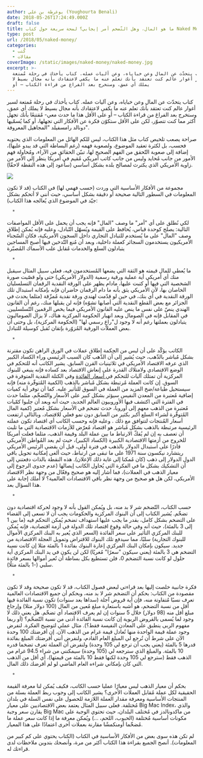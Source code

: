 ```yaml
---
author: يوغرطة بن علي (Youghourta Benali)
date: 2018-05-26T17:24:49.000Z
draft: false
title: ما هو المال، وهل التّضخم أمر إيجابي؟ لمحة سريعة حول كتاب Naked Money
type: post
url: /2018/05/naked-money/
categories:
  - كُتب
  - مقالات
coverImage: /static/images/naked-money/naked-money.jpg
excerpt: >-
  كتاب يتحدّث عن المال وعن خباياه، وعن آليات عمله. كتاب يأخذك في رحلة مُمتعة
  لسبر أغوار عالم كنت تعتقد بأنك تعلم عنه ما يكفي لاعتقادك بأنه مجال بسيط لا
  يملك أي عمق، وستخرج بعد الفراغ من قراءة الكتاب – أو
---
```

كتاب يتحدّث عن المال وعن خباياه، وعن آليات عمله. كتاب يأخذك في رحلة مُمتعة لسبر أغوار عالم كنت تعتقد بأنك تعلم عنه ما يكفي لاعتقادك بأنه مجال بسيط لا يملك أي عمق، وستخرج بعد الفراغ من قراءة الكتاب – أو على الأقل هذا ما حدث معي- مُقتنعًا بأنك تجهل أكثر مما كنت تتصوّر، لكن على الأقل ستكوّن فكرة عن الأفكار التي تجهلها، أو كما يُسمّيها دونالد رامسفيلد "المجاهيل المعروفة".

صراحة يصعب تلخيص كتاب مثل هذا الكتاب، ليس للكم الهائل من المعلومات الذي يحتويه فحسب، بل لكثرة تعقيد الموضوع، ولصعوبة فهمه (رغم البساطة التي قد يبدو عليها)، إضافة إلى صعوبة التّحقق من الفهم الصحيح لها، تبيّن الحقائق من الآراء، ومُحاولة فهم الأمور من جانب مُحايد وليس من جانب كاتب أمريكي مُقيم في أمريكا ينظر إلى الأمر من زاوية الأمريكي الذي يكترث لمصالح بلده بشكل أساسي (سأعود إلى هذه النقطة لاحقًا).

![](/static/images/naked-money/naked-money.jpg)

مجموعة من الأفكار الأساسية التي وردت (حسب فهمي لها) في الكتاب (قد لا تكون المعلومات في السطور التالية صحيحة أو دقيقة بشكل أساسي، حيث أنني لا أتحكم بشكل جيّد في الموضوع الذي يُعالجه هذا الكتاب):

~~~
  * 
~~~

لكي نُطلق على أي "أمر" ما وصف "المال" فإنه يجب أن يحمل على الأقل المواصفات التالية: يصلح كوحدة قياس، يُحافظ على القيمة ويُسهّل التّبادل، وعليه فإنه يُمكن إطلاق وصف "المال" على ما يُستخدم للتبادل التجاري داخل السجون الأمريكية، فكان السّجناء الأمريكيون يستخدمون السجائر كعملة داخلية، وبعد أن مُنع التّدخين فيها أصبح المساجين يتبادلون السلع والخدمات مُقابل علب الأسماك المُصبّرة

~~~
  * 
~~~

ما يُعطي للمال قيمته هو الثقة التي يضعها المُستخدمون فيه، فعلى سبيل المثال سيقبل منك أي أمريكي أية عملية ورقية رسمية (الدولار الأمريكي) حتى ولو قصّيت صورة الشخصية التي فيها أو كتبت عليها، مادام يظهر على الورقة النقدية الرقمان التسلسليان الخاصان بها، لأن الأمريكي يثق بأنه ما دام الرقمان حاضران فإنه بإمكانه استبدال تلك الورقة النقدية في أي بنك، في حين لو قدّمت لهندي ورقة نقدية مُمزّقة (مثلما يحدث في الجزائر مع بعض القطع النقدية التي أصابها تشوّه) فإنه لن يقبلها منك، رغم أن القانون الهندي ينصّ على نفس ما ينص عليه القانون الأمريكي فيما يخص الرقمين التّسلسليين. في المقابل فإنه في الصومال وبعد انهيار الحكومة المركزية هناك، لا يزال الصوماليون يتبادلون بعملتها رغم أنه لا وجود ل"راعٍ رسمي لها" (الحكومة المركزية)، بل وحتى أن بعض العملات الورقية المُزوّرة بإتقان تُقبل كوسيلة للتبادل.

~~~
  * 
~~~

الكاتب يؤكّد على أن ليس من الحِكمة إطلاق عملات في الورق الراهن تكون مقترنة بشكل مُباشر بالذّهب، حيث يُشير إلى أن الذّهب كان السبب الرئيسي وراء الكساد الكبير الذي عرفه الاقتصاد الأمريكي في ثلاثينيات القرن السابق. يشير الكاتب أنه للتحكم في الوضع الاقتصادي ولامتلاك القدرة على إنعاش الاقتصاد بعد كساده فإنه ينبغي للبنوك المركزية أن تمتلك آليات للتحكم في[ أسعار الفائدة](https://ar.wikipedia.org/wiki/%D8%B3%D8%B9%D8%B1\_%D8%A7%D9%84%D9%81%D8%A7%D8%A6%D8%AF%D8%A9) وفي الكتلة النقدية المتوفرة في السوق. إن كانت العملة مُرتبطة بشكل مُباشر بالذهب (الكمية المُتوفّرة منه) فإنه سيستحيل طباعة/ضخ المزيد من العملة في السوق للتأثير عليه. كما أن توفر أية كميات إضافية مُعتبرة من المعدن النفيس سيؤثر بشكل كبير على الأسعار والتّضخّم، مثلما حدث في الفترة التي اكتشف فيها الأوروبيون العالم الجديد، حيث أنه وبعد أن جلبوا كمّيات مُعتبرة من الذهب معهم إلى أوروبا، حدث تضخم في الأسعار بشكل مُعتبر (كمية المال المُتوفّرة لشراء السلع أكبر بكثير من السابق دون نمو فعلي للاقتصاد، وبالتالي ارتفعت أسعار المُنتجات لتتوافق مع ذلك . وعليه فإنه وحسب الكاتب أي اقتصاد تكون عملته الرئيسية مرتبطة بالذهب بشكل مُباشر هو اقتصاد مُعرّض للأزمات الاقتصادية التي ما تلبث أن تعصف به إن لم يُفكّ الارتباط ما بين عملة البلد وقيمة الذهب، مثلما فعلت أمريكا للخروج من أزمتها الاقتصادية الكبيرة (الكساد الكبير)، حيث لم يعد المُواطن الأمريكي قادرًا على استبدال الدولار بالذهب في فترة أولى، قبل أن يقضي الرئيس الأمريكي ريتشارد نيكسون سنة 1971 على ما تبقى من ارتباط، حيث ألغى إمكانية تحويل باقي الدول الدولار إلى ذهب (كان مُمكنا إلى غاية ذلك الإعلان). هذه النقطة بالذات دفعتني إلى أن التشكيك بشكل ما في الفكرة التي يُحاول الكاتب إيصالها (عدم جدوى الرجوع إلى معيار الذهب في العملات)، فما أشار إليه هو صحيح وفعّال من وجهة نظر الاقتصاد الأمريكي، لكن هل هو صحيح من وجهة نظر باقي الاقتصادات العالمية؟ لا أملك إجابة على هذا السؤال بعد.

~~~
  * 
~~~

حسب الكتاب، التّضخم شر لا بد منه، بل ويُمكن القول بأنه لا وجود لحركة اقتصادية دون تضخّم. يُشير الكتاب إلى أن البنوك المركزية والحكومات يجب أن لا تسعى إلى القضاء على التضخم بشكل كامل، بقدر ما يجب عليها استهداف تضخم يُمكن التحكم فيه (ما بين 1 إلى 3 بالمئة)، حيث أنه وفي حالة وقوع اقتصاد تلك الدولة في أزمة اقتصادية، فإنه يُمكن للبنك المركزي التأثير على سعر الفائدة (السعر الذي يُعير به البنك المركزي الأموال للبنوك التجارية) سلبًا، مما سيدفع تلك البنوك للاقتراض وتمويل العجلة الاقتصادية من جديد. سيكون بإمكان البنك المركزي إعارة البنوك بفائدة 1 بالمئة مثلا إن كانت نسبة التضخم هي 3 بالمئة (يعني سيكون "سعرًا" مُغريًا) لكن لن يكون في يد البنك المركزي أية حلول لو كانت نسبة التضخم 0، فلن تستطيع بكل بساطة أن تُعير أموالها بسعر فائدة سلبي (-1 بالمئة مثلًا).

~~~
  * 
~~~

فكرة جانبية خلصت إليها بعد قراءتي لبعض فصول الكتاب، قد لا تكون صحيحة وقد لا تكون مقصودة من الكتاب: بحكم أن التضخم شر لا بد منه، وبحكم أن جميع الاقتصادات العالمية تعرف نسبًا مُتفاوتة منه، فإن أية قروض آجلة (سداها بعد سنوات) تكون نسبة الفائدة فيها أقل من نسبة التضخم، هو أشبه باستعارة مبلغ مُعين من المال (100 دولار مثلا) وإرجاع مبلغ أقل منه (98 دولار) خلال 5 سنوات إن لم يعرف الاقتصاد أي تضخّم. هل يعني ذلك لا وجود لما يُسمى بالقروض الربوية إن كانت نسبة الفائدة أدنى من نسبة التّضخّم؟ (أو ربما مفهوم الربى ينطبق على المعادن النفيسة فقط؟). مثال عملي لتوضيح الفكرة. لنفرض وجود عملة قيمة الواحدة منها تُعادل قيمة غرام من الذهب الآن. إن أقرضتك 100 وحدة الآن على شرط أن تُرجع لي المبلغ العام القادم، ولنفرض أنني أقرضتك المبلغ بفائدة قدرها 5 بالمئة (يعني يجب أن ترجع لي 105 وحدة) ولنفرض أن العملة تعرف تضخما قدره 10 بالمئة. والمبلغ الذي سترجعه لي (105 وحدة) سيمكنني من شراء 94.5 غرام من الذهب فقط (سترجع لي 105 وحدة لكنها فقط 10 بالمئة من قيمتها)، أي أقل من الذهب التي كان بإمكاني شراءه العام الماضي لو لم أقرضك ذلك المال.

~~~
  * 
~~~

بحكم أن معيار الذهب ليس معيارًا عمليا حسب الكاتب، فكيف يُمكن لنا معرفة القيمة الحقيقية لكل عملة مُقابل العملات الأخرى؟ يشير الكاتب إلى وجوب ربط العملة بسلة من المنتجات الأساسية ومعرفة مقدار العملة اللازمة للحصول على نفس السلة في بلدان مُختلفة. فعلى سبيل المثال يعتمد بعض الاقتصاديين على معيار Big Mac Index، والذي يقارن سعر وجبة Big Mac من ماكدونالدز في مُختلف البلدان، حيث تحتوي الوجبة على مكونات أساسية مُختلفة (الحبوب، اللحم، …) ويُمكن معرفة ما إذا كانت سعر عملة ما مُضخّما أومنكمشًا مقارنة بعملات أخرى اعتمادًا على هذا المعيار.

لم تكن هذه سوى بعض من الأفكار الأساسية في الكتاب (الكتاب يحتوي على كم كبير من المعلومات). أنصح الجميع بقراءة هذا الكتاب أكثر من مرة، وأنصحك بتدوين ملاحظات لدى قراءتك له.
